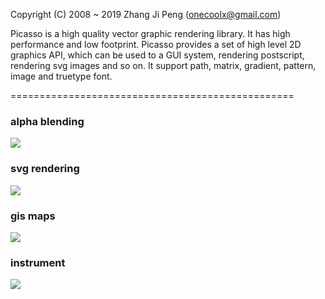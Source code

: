 Copyright (C) 2008 ~ 2019 Zhang Ji Peng  (onecoolx@gmail.com)

Picasso is a high quality vector graphic rendering library. It has high performance and low footprint. Picasso provides a set of high level 2D graphics API, which can be used to a GUI system, rendering postscript, rendering svg images and so on. It support path, matrix, gradient, pattern, image and truetype font. 

=================================================
### **alpha blending**
![](https://github.com/onecoolx/picasso/blob/master/demos/flowers.png)

### **svg rendering**
![](https://github.com/onecoolx/picasso/blob/master/demos/tiger.png)

### **gis maps**
![](https://github.com/onecoolx/picasso/blob/master/demos/gis.png)

### **instrument**
![](https://github.com/onecoolx/picasso/blob/master/demos/clock.png)
